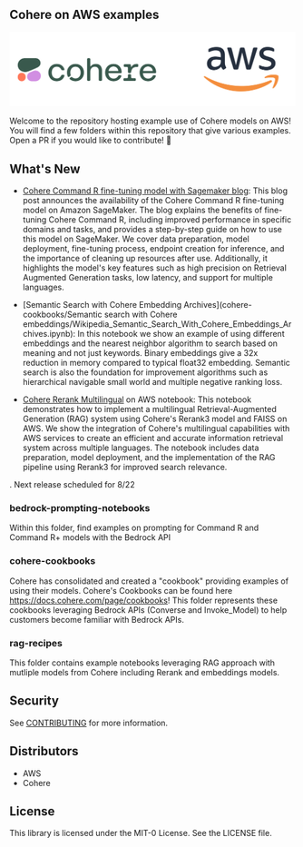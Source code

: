 ## Cohere on AWS examples

![cohereaws](cohere-cookbooks/imgs/cohereaws.png)

Welcome to the repository hosting example use of Cohere models on AWS! You will find a few folders within this repository that give various examples.
Open a PR if you would like to contribute! :twisted_rightwards_arrows:

## What's New

- [Cohere Command R fine-tuning model with Sagemaker blog](https://aws.amazon.com/blogs/machine-learning/amazon-sagemaker-unveils-the-cohere-command-r-fine-tuning-model/): This blog post announces the availability of the Cohere Command R fine-tuning model on Amazon SageMaker. The blog explains the benefits of fine-tuning Cohere Command R, including improved performance in specific domains and tasks, and provides a step-by-step guide on how to use this model on SageMaker. We cover data preparation, model deployment, fine-tuning process, endpoint creation for inference, and the importance of cleaning up resources after use. Additionally, it highlights the model's key features such as high precision on Retrieval Augmented Generation tasks, low latency, and support for multiple languages. 

- [Semantic Search with Cohere Embedding Archives](cohere-cookbooks/Semantic search with Cohere embeddings/Wikipedia_Semantic_Search_With_Cohere_Embeddings_Archives.ipynb): In this notebook we show an example of using different embeddings and the nearest neighbor algorithm to search based on meaning and not just keywords. Binary embeddings give a 32x reduction in memory compared to typical float32 embedding. Semantic search is also the foundation for improvement algorithms such as hierarchical navigable small world and multiple negative ranking loss. 

- [Cohere Rerank Multilingual](rag-recipes/multilingual_reranker_rag_faiss.ipynb) on AWS notebook: This notebook demonstrates how to implement a multilingual Retrieval-Augmented Generation (RAG) system using Cohere's Rerank3 model and FAISS on AWS. We show the integration of Cohere's multilingual capabilities with AWS services to create an efficient and accurate information retrieval system across multiple languages. The notebook includes data preparation, model deployment, and the implementation of the RAG pipeline using Rerank3 for improved search relevance. 

. Next release scheduled for 8/22

### bedrock-prompting-notebooks
Within this folder, find examples on prompting for Command R and Command R+ models with the Bedrock API


### cohere-cookbooks
Cohere has consolidated and created a "cookbook" providing examples of using their models. Cohere's Cookbooks can be found here https://docs.cohere.com/page/cookbooks! This folder represents these cookbooks leveraging Bedrock APIs (Converse and Invoke_Model) to help customers become familiar with Bedrock APIs.

### rag-recipes
This folder contains example notebooks leveraging RAG approach with mutliple models from Cohere including Rerank and embeddings models.

## Security

See [CONTRIBUTING](CONTRIBUTING.md#security-issue-notifications) for more information.

## Distributors

- AWS
- Cohere

## License

This library is licensed under the MIT-0 License. See the LICENSE file.

